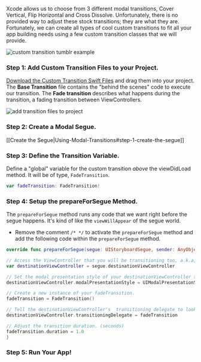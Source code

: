 Xcode allows us to choose from 3 different modal transitions, Cover Vertical, Flip Horizontal and Cross Dissolve. Unfortunately, there is no provided way to adjust these stock transitions; they are what they are. Fortunately, we can create all types of cool custom transitions to fit all your app building needs using a few custom transition classes that we will provide. 

![custom transition tumblr example](http://i.imgur.com/1Sx2rfi.gif)  

### Step 1: Add Custom Transition Files to your Project.  

[Download the Custom Transition Swift Files](https://www.dropbox.com/s/x1kz6kymfpzsl0h/Transition%20Files.zip?dl=0) and drag them into your project. The **Base Transition** file contains the "behind the scenes" code to execute our transition. The **Fade transition** describes what happens during the transition, a fading transition between ViewControllers. 

![add transition files to project](http://i.imgur.com/vWq788n.gif)  

### Step 2: Create a Modal Segue.  

[[Create the Segue|Using-Modal-Transitions#step-1-create-the-segue]]

### Step 3: Define the Transition Variable.  

Define a "global" variable for the custom transition *above* the viewDidLoad method. It will be of type, ``FadeTransition``.  

```Swift
var fadeTransition: FadeTransition!
```

### Step 4: Setup the prepareForSegue Method.  

The ``prepareForSegue`` method runs any code that we want right before the segue happens. It's kind of like the ``viewWillAppear`` of the segue world.

- Remove the comment ``/* */`` to activate the ``prepareForSegue`` method and add the following code within the ``prepareForSegue`` method.  

```Swift
override func prepareForSegue(segue: UIStoryboardSegue, sender: AnyObject?) {

// Access the ViewController that you will be transitioning too, a.k.a, the destinationViewController.
var destinationViewController = segue.destinationViewController

// Set the modal presentation style of your destinationViewController to be custom.
destinationViewController.modalPresentationStyle = UIModalPresentationStyle.Custom

// Create a new instance of your fadeTransition.
fadeTransition = FadeTransition()

// Tell the destinationViewController's  transitioning delegate to look in fadeTransition for transition instructions.
destinationViewController.transitioningDelegate = fadeTransition

// Adjust the transition duration. (seconds)
fadeTransition.duration = 1.0
}
```

### Step 5: Run Your App!
